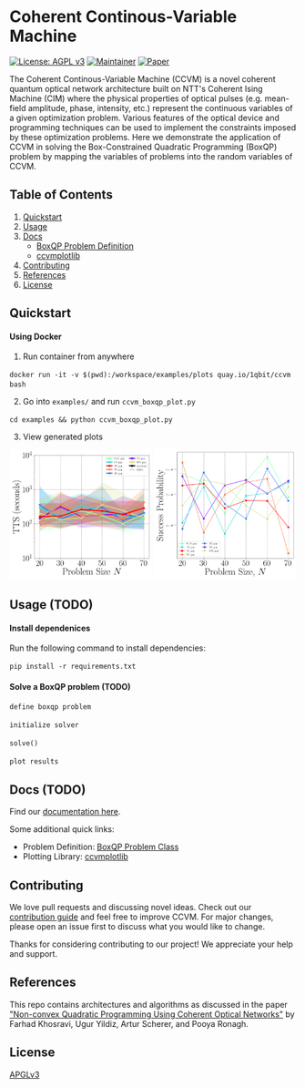 # Coherent Continous-Variable Machine

[![License: AGPL v3](https://img.shields.io/badge/License-AGPL%20v3-green.svg)](https://www.gnu.org/licenses/agpl-3.0)
[![Maintainer](https://img.shields.io/badge/Maintainer-1QBit-blue)](http://1qbit.com/)
[![Paper](https://img.shields.io/badge/Paper-arxiv-red)](https://arxiv.org/abs/2209.04415)

The Coherent Continous-Variable Machine (CCVM) is a novel coherent quantum optical network architecture built on NTT's Coherent Ising Machine (CIM) where the physical properties of optical pulses (e.g. mean-field amplitude, phase, intensity, etc.) represent the continuous variables of a given optimization problem. Various features of the optical device and programming techniques can be used to implement the constraints imposed by these optimization problems. Here we demonstrate the application of CCVM in solving the Box-Constrained Quadratic Programming (BoxQP) problem by mapping the variables of problems into the random variables of CCVM.

## Table of Contents

1. [Quickstart](#quickstart)
2. [Usage](#usage)
3. [Docs](#docs)
    - [BoxQP Problem Definition](problem_classes/README.md)
    - [ccvmplotlib](ccvmplotlib/README.md)
4. [Contributing](#contributing)
5. [References](#references)
6. [License](#license)

## Quickstart

#### Using Docker

1. Run container from anywhere

`docker run -it -v $(pwd):/workspace/examples/plots quay.io/1qbit/ccvm bash`

2. Go into `examples/` and run `ccvm_boxqp_plot.py`

`cd examples && python ccvm_boxqp_plot.py`

3. View generated plots

<p align="center">
    <img src="ccvmplotlib/images/tts_plot_example.png" width="250" >
    <img src="ccvmplotlib/images/success_prob_plot_example.png" width="250">
</p>


## Usage (TODO)



#### Install dependenices

Run the following command to install dependencies:

`pip install -r requirements.txt`


#### Solve a BoxQP problem (TODO)

```
define boxqp problem

initialize solver

solve()

plot results
```


## Docs (TODO)

Find our [documentation here](ccvm.readthedocs.io).

Some additional quick links:
- Problem Definition: [BoxQP Problem Class](problem_classes/README.md)
- Plotting Library: [ccvmplotlib](ccvmplotlib/README.md)


## Contributing
We love pull requests and discussing novel ideas. Check out our [contribution guide](CONTRIBUTING.md) and feel free to improve CCVM. For major changes, please open an issue first to discuss what you would like to change.

Thanks for considering contributing to our project! We appreciate your help and support.


## References

This repo contains architectures and algorithms as discussed in the paper ["Non-convex Quadratic Programming Using Coherent Optical Networks"](https://arxiv.org/abs/2209.04415) by Farhad Khosravi, Ugur Yildiz, Artur Scherer, and Pooya Ronagh.


## License

[APGLv3](https://github.com/1QB-Information-Technologies/ccvm/blob/main/LICENSE)
